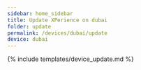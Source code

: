 ```yaml
---
sidebar: home_sidebar
title: Update XPerience on dubai
folder: update
permalink: /devices/dubai/update
device: dubai
---
```

{% include templates/device_update.md %}
